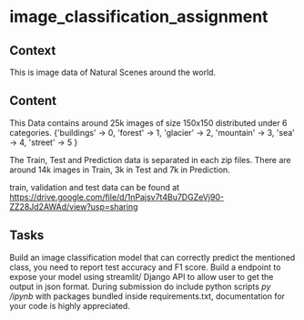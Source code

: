 # image_classification_assignment
## Context
This is image data of Natural Scenes around the world.

## Content
This Data contains around 25k images of size 150x150 distributed under 6 categories.
{'buildings' -> 0,
'forest' -> 1,
'glacier' -> 2,
'mountain' -> 3,
'sea' -> 4,
'street' -> 5 }

The Train, Test and Prediction data is separated in each zip files. There are around 14k images in Train, 3k in Test and 7k in Prediction.

train, validation and test data can be found at https://drive.google.com/file/d/1nPajsv7t4Bu7DGZeVj90-ZZ28Jd2AWAd/view?usp=sharing

## Tasks
Build an image classification model that can correctly predict the mentioned class, you need to report test accuracy and F1 score.
Build a endpoint to expose your model using streamlit/ Django API to allow user to get the output in json format. 
During submission do include python scripts *py /ipynb* with packages bundled inside requirements.txt, documentation for your code is highly appreciated.
